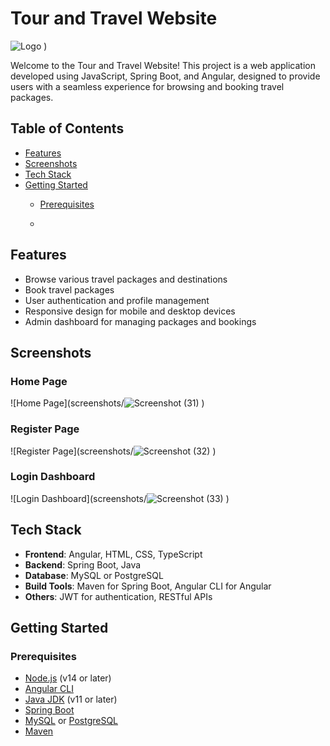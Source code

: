 # Tour and Travel Website

![Logo](![logo2](https://github.com/user-attachments/assets/83e3ed7d-0bb5-4eec-aac6-ef2619ce2ce9)
)
)

Welcome to the Tour and Travel Website! This project is a web application developed using JavaScript, Spring Boot, and Angular, designed to provide users with a seamless experience for browsing and booking travel packages.

## Table of Contents

- [Features](#features)
- [Screenshots](#screenshots)
- [Tech Stack](#tech-stack)
- [Getting Started](#getting-started)
  - [Prerequisites](#prerequisites)
  
  -

## Features

- Browse various travel packages and destinations
- Book travel packages
- User authentication and profile management
- Responsive design for mobile and desktop devices
- Admin dashboard for managing packages and bookings

## Screenshots

### Home Page
![Home Page](screenshots/![Screenshot (31)](https://github.com/user-attachments/assets/26c9839c-4ab2-421a-bd70-21557887dbef)
)

### Register Page
![Register Page](screenshots/![Screenshot (32)](https://github.com/user-attachments/assets/92e17e60-a059-4251-89fa-cfd797be9e91)
)

### Login Dashboard
![Login Dashboard](screenshots/![Screenshot (33)](https://github.com/user-attachments/assets/b2dda095-a74c-49f4-9f97-89cb21f6d683)
)

## Tech Stack

- **Frontend**: Angular, HTML, CSS, TypeScript
- **Backend**: Spring Boot, Java
- **Database**: MySQL or PostgreSQL
- **Build Tools**: Maven for Spring Boot, Angular CLI for Angular
- **Others**: JWT for authentication, RESTful APIs

## Getting Started

### Prerequisites

- [Node.js](https://nodejs.org/en/download/) (v14 or later)
- [Angular CLI](https://angular.io/cli)
- [Java JDK](https://www.oracle.com/java/technologies/javase-jdk11-downloads.html) (v11 or later)
- [Spring Boot](https://spring.io/projects/spring-boot)
- [MySQL](https://dev.mysql.com/downloads/) or [PostgreSQL](https://www.postgresql.org/download/)
- [Maven](https://maven.apache.org/download.cgi)



